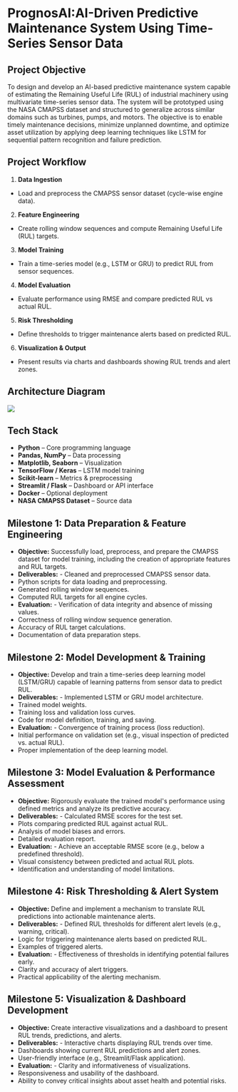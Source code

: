 # PrognosAI:AI-Driven Predictive Maintenance System Using Time-Series Sensor Data  

## Project Objective  

To design and develop an AI-based predictive maintenance system capable of estimating the Remaining Useful Life (RUL) of industrial machinery using multivariate time-series sensor data. The system will be prototyped using the NASA CMAPSS dataset and structured to generalize across similar domains such as turbines, pumps, and motors. The objective is to enable timely maintenance decisions, minimize unplanned downtime, and optimize asset utilization by applying deep learning techniques like LSTM for sequential pattern recognition and failure prediction.  

## Project Workflow  

1. **Data Ingestion**
- Load and preprocess the CMAPSS sensor dataset (cycle-wise engine data). 
2. **Feature Engineering**
- Create rolling window sequences and compute Remaining Useful Life (RUL) targets.  
3. **Model Training**
- Train a time-series model (e.g., LSTM or GRU) to predict RUL from sensor sequences.  
4. **Model Evaluation**
- Evaluate performance using RMSE and compare predicted RUL vs actual RUL. 
5. **Risk Thresholding**
- Define thresholds to trigger maintenance alerts based on predicted RUL. 
6. **Visualization & Output**
- Present results via charts and dashboards showing RUL trends and alert zones. 

## Architecture Diagram  

![](Aspose.Words.072c5ff2-ae53-4611-8571-688eb115c598.001.png)

## Tech Stack  

- **Python** – Core programming language  
- **Pandas, NumPy** – Data processing  
- **Matplotlib, Seaborn** – Visualization  
- **TensorFlow / Keras** – LSTM model training  
- **Scikit-learn** – Metrics & preprocessing  
- **Streamlit / Flask** – Dashboard or API interface  
- **Docker** – Optional deployment  
- **NASA CMAPSS Dataset** – Source data  

## Milestone 1: Data Preparation & Feature Engineering  

- **Objective:** Successfully load, preprocess, and prepare the CMAPSS dataset for model training, including the creation of appropriate features and RUL targets.  
- **Deliverables:** - Cleaned and preprocessed CMAPSS sensor data.  
- Python scripts for data loading and preprocessing.  
- Generated rolling window sequences.  
- Computed RUL targets for all engine cycles.  
- **Evaluation:** - Verification of data integrity and absence of missing values.  
- Correctness of rolling window sequence generation.  
- Accuracy of RUL target calculations.  
- Documentation of data preparation steps.  

## Milestone 2: Model Development & Training  

- **Objective:** Develop and train a time-series deep learning model (LSTM/GRU) capable of learning patterns from sensor data to predict RUL.  
- **Deliverables:** - Implemented LSTM or GRU model architecture.  
- Trained model weights.  
- Training loss and validation loss curves.  
- Code for model definition, training, and saving.  
- **Evaluation:** - Convergence of training process (loss reduction).  
- Initial performance on validation set (e.g., visual inspection of predicted vs. actual RUL).  
- Proper implementation of the deep learning model.  

## Milestone 3: Model Evaluation & Performance Assessment  

- **Objective:** Rigorously evaluate the trained model's performance using defined metrics and analyze its predictive accuracy.  
- **Deliverables:** - Calculated RMSE scores for the test set.  
- Plots comparing predicted RUL against actual RUL.  
- Analysis of model biases and errors.  
- Detailed evaluation report.  
- **Evaluation:** - Achieve an acceptable RMSE score (e.g., below a predefined threshold). 
- Visual consistency between predicted and actual RUL plots.  
- Identification and understanding of model limitations.  

## Milestone 4: Risk Thresholding & Alert System  

- **Objective:** Define and implement a mechanism to translate RUL predictions into actionable maintenance alerts.  
- **Deliverables:** - Defined RUL thresholds for different alert levels (e.g., warning, critical). 
- Logic for triggering maintenance alerts based on predicted RUL.  
- Examples of triggered alerts.  
- **Evaluation:** - Effectiveness of thresholds in identifying potential failures early.  
- Clarity and accuracy of alert triggers.  
- Practical applicability of the alerting mechanism.  

## Milestone 5: Visualization & Dashboard Development  

- **Objective:** Create interactive visualizations and a dashboard to present RUL trends, predictions, and alerts.  
- **Deliverables:** - Interactive charts displaying RUL trends over time. 
- Dashboards showing current RUL predictions and alert zones. 
- User-friendly interface (e.g., Streamlit/Flask application).  
- **Evaluation:** - Clarity and informativeness of visualizations.  
- Responsiveness and usability of the dashboard.  
- Ability to convey critical insights about asset health and potential risks.
